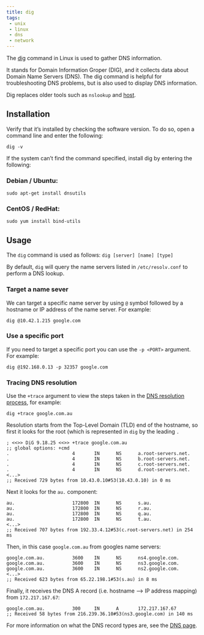 ```yaml
---
title: dig
tags:
 - unix
 - linux
 - dns
 - network
---
```


The [dig](https://linux.die.net/man/1/dig) command in Linux is used to gather DNS information. 
<!--more-->
It stands for Domain Information Groper (DIG), and it collects data about Domain Name Servers (DNS). 
The dig command is helpful for troubleshooting DNS problems, but is also used to display DNS information.

Dig replaces older tools such as `nslookup` and [host](./host).

## Installation

Verify that it’s installed by checking the software version. To do so, open a command line and enter the following:

```shell
dig -v
```

If the system can’t find the command specified, install dig by entering the following:

### Debian / Ubuntu:

```shell
sudo apt-get install dnsutils
```

### CentOS / RedHat:

```shell
sudo yum install bind-utils
```

## Usage

The `dig` command is used as follows: `dig [server] [name] [type]`

By default, `dig` will query the name servers listed in `/etc/resolv.conf` to perform a DNS lookup. 

### Target a name sever

We can target a specific name server by using `@` symbol followed by a hostname or IP address of the name server. 
For example:

```shell
dig @10.42.1.215 google.com
```

### Use a specific port

If you need to target a specific port you can use the `-p <PORT>` argument. For example:

```shell
dig @192.168.0.13 -p 32357 google.com
```

### Tracing DNS resolution

Use the `+trace` argument to view the steps taken in the [DNS resolution process](https://www.ibm.com/blog/using-dig-trace/),
for example:

```shell
dig +trace google.com.au
```

Resolution starts from the Top-Level Domain (TLD) end of the hostname, 
so first it looks for the root (which is represented in `dig` by the leading ``.``

```text
; <<>> DiG 9.18.25 <<>> +trace google.com.au
;; global options: +cmd
.                       4       IN      NS      a.root-servers.net.
.                       4       IN      NS      b.root-servers.net.
.                       4       IN      NS      c.root-servers.net.
.                       4       IN      NS      d.root-servers.net.
<...>
;; Received 729 bytes from 10.43.0.10#53(10.43.0.10) in 0 ms
```

Next it looks for the `au.` component:
```text
au.                     172800  IN      NS      s.au.
au.                     172800  IN      NS      r.au.
au.                     172800  IN      NS      q.au.
au.                     172800  IN      NS      t.au.
<...>
;; Received 707 bytes from 192.33.4.12#53(c.root-servers.net) in 254 ms
```

Then, in this case `google.com.au` from googles name servers:
```text
google.com.au.          3600    IN      NS      ns4.google.com.
google.com.au.          3600    IN      NS      ns3.google.com.
google.com.au.          3600    IN      NS      ns2.google.com.
<...>
;; Received 623 bytes from 65.22.198.1#53(s.au) in 8 ms
```

Finally, it receives the DNS A record (i.e. hostname --> IP address mapping) from `172.217.167.67`:
```text
google.com.au.          300     IN      A       172.217.167.67
;; Received 58 bytes from 216.239.36.10#53(ns3.google.com) in 140 ms
```

For more information on what the DNS record types are, see the [DNS page](../../../concepts/dns).

